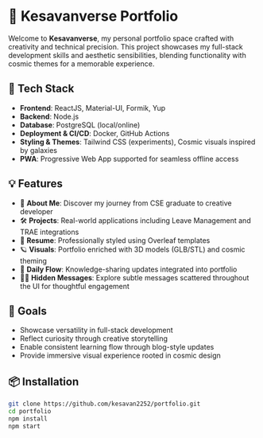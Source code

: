 # 🌌 Kesavanverse Portfolio

Welcome to **Kesavanverse**, my personal portfolio space crafted with creativity and technical precision. This project showcases my full-stack development skills and aesthetic sensibilities, blending functionality with cosmic themes for a memorable experience.

## 🚀 Tech Stack

- **Frontend**: ReactJS, Material-UI, Formik, Yup
- **Backend**: Node.js
- **Database**: PostgreSQL (local/online)
- **Deployment & CI/CD**: Docker, GitHub Actions
- **Styling & Themes**: Tailwind CSS (experiments), Cosmic visuals inspired by galaxies
- **PWA**: Progressive Web App supported for seamless offline access

## 💡 Features

- 🧠 **About Me**: Discover my journey from CSE graduate to creative developer
- 🛠️ **Projects**: Real-world applications including Leave Management and TRAE integrations
- 📄 **Resume**: Professionally styled using Overleaf templates
- 🪐 **Visuals**: Portfolio enriched with 3D models (GLB/STL) and cosmic theming
- 🔄 **Daily Flow**: Knowledge-sharing updates integrated into portfolio
- 🕵️‍♂️ **Hidden Messages**: Explore subtle messages scattered throughout the UI for thoughtful engagement

## 🎯 Goals

- Showcase versatility in full-stack development
- Reflect curiosity through creative storytelling
- Enable consistent learning flow through blog-style updates
- Provide immersive visual experience rooted in cosmic design

## 📦 Installation

```bash
git clone https://github.com/kesavan2252/portfolio.git
cd portfolio
npm install
npm start
```

